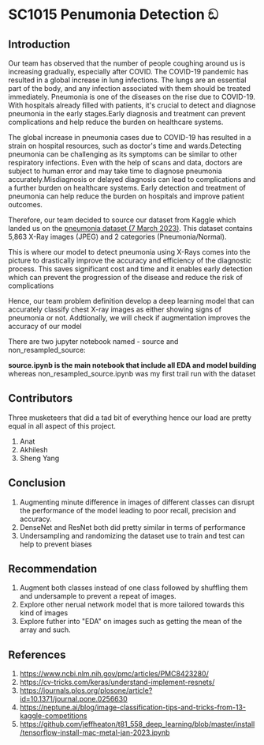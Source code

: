 # SC1015 Penumonia Detection ඞ

## **Introduction**

Our team has observed that the number of people coughing around us is increasing gradually, especially after COVID. The COVID-19 pandemic has resulted in a global increase in lung infections. The lungs are an essential part of the body, and any infection associated with them should be treated immediately. Pneumonia is one of the diseases on the rise due to COVID-19. With hospitals already filled with patients, it's crucial to detect and diagnose pneumonia in the early stages.Early diagnosis and treatment can prevent complications and help reduce the burden on healthcare systems. 

The global increase in pneumonia cases due to COVID-19 has resulted in a strain on hospital resources, such as doctor's time and wards.Detecting pneumonia can be challenging as its symptoms can be similar to other respiratory infections.
Even with the help of scans and data, doctors are subject to human error and may take time to diagnose pneumonia accurately.Misdiagnosis or delayed diagnosis can lead to complications and a further burden on healthcare systems.
Early detection and treatment of pneumonia can help reduce the burden on hospitals and improve patient outcomes.


Therefore, our team decided to source our dataset from Kaggle which landed us on the [pneumonia dataset (7 March 2023)](https://www.kaggle.com/datasets/paultimothymooney/chest-xray-pneumonia). This dataset contains 5,863 X-Ray images (JPEG) and 2 categories (Pneumonia/Normal).

This is where our model to detect pneumonia using X-Rays comes into the picture to drastically improve the accuracy and efficiency of the diagnostic process. This saves significant cost and time and it enables early detection which can prevent the progression of the disease and reduce the risk of complications


Hence, our team problem definition develop a deep learning model that can accurately classify chest X-ray images as either showing signs of pneumonia or not. Addtionally, we will check if augmentation improves the accuracy of our model


There are two jupyter notebook named - source and non_resampled_source:

**source.ipynb is the main notebook that include all EDA and model building** whereas non_resampled_source.ipynb was my first trail run with the dataset


## **Contributors**

Three musketeers that did a tad bit of everything hence our load are pretty equal in all aspect of this project.

1. Anat
2. Akhilesh
3. Sheng Yang


## **Conclusion**

1. Augmenting minute difference in images of different classes can disrupt the performance of the model leading to poor recall, precision and accuracy.
2. DenseNet and ResNet both did pretty similar in terms of performance
3. Undersampling and randomizing the dataset use to train and test can help to prevent biases

## **Recommendation**
1. Augment both classes instead of one class followed by shuffling them and undersample to prevent a repeat of images.
2. Explore other nerual network model that is more tailored towards this kind of images
3. Explore futher into "EDA" on images such as getting the mean of the array and such.

## **References**
1. https://www.ncbi.nlm.nih.gov/pmc/articles/PMC8423280/
2. https://cv-tricks.com/keras/understand-implement-resnets/
3. https://journals.plos.org/plosone/article?id=10.1371/journal.pone.0256630
4. https://neptune.ai/blog/image-classification-tips-and-tricks-from-13-kaggle-competitions
5. https://github.com/jeffheaton/t81_558_deep_learning/blob/master/install/tensorflow-install-mac-metal-jan-2023.ipynb


